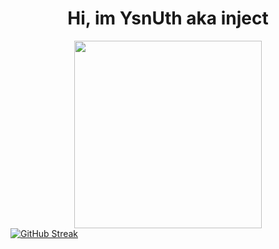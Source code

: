 <h1 align="center">
    Hi, im YsnUth aka inject
</h1>
<div id="header" align="center">
  <img src="https://tenor.googleapis.com/v2/media?id=15182526337550176271&format=optimizedgif&client_key=tenor_web&appversion=browser-r20240311-2&access_token=ya29.a0Ad52N3_GePRKTqrAgJTwqXz3fZvWtOhh1BUSUxa_RxHov-3ycwarVqpN7o1DD5eV5HVnkV_mboSsxHnBg44ab0UP4qUlCw1q3lVCZc1o7t7Df2DTD6QpNWOISp2QNsShAsHfNQ9ZlpR0CvRJXZxt3B7Wbi2E2887GgaCgYKAc0SARESFQHGX2Mi3e9nCVm_VQB31j6u4RSWeg0169&key=AIzaSyC-P6_qz3FzCoXGLk6tgitZo4jEJ5mLzD8" width="300"/>
</div>
<a href="https://git.io/streak-stats"><img src="http://github-readme-streak-stats.herokuapp.com?user=YsnKey&theme=vue-dark&hide_border=true" alt="GitHub Streak" /></a>
